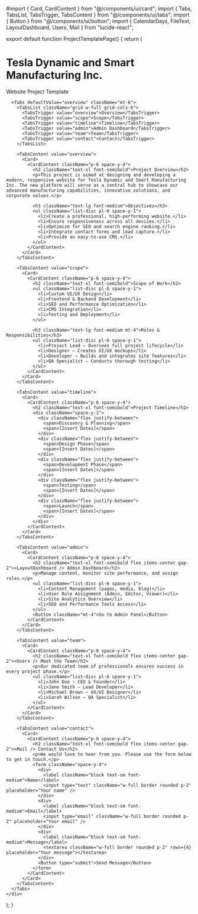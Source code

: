 #import { Card, CardContent } from "@/components/ui/card";
import { Tabs, TabsList, TabsTrigger, TabsContent } from "@/components/ui/tabs";
import { Button } from "@/components/ui/button";
import { CalendarDays, FileText, LayoutDashboard, Users, Mail } from "lucide-react";

export default function ProjectTemplatePage() {
  return (
    <div className="p-6 space-y-6">
      <h1 className="text-3xl font-bold text-center">Tesla Dynamic and Smart Manufacturing Inc.</h1>
      <p className="text-center text-muted-foreground">Website Project Template</p>

      <Tabs defaultValue="overview" className="mt-6">
        <TabsList className="grid w-full grid-cols-6">
          <TabsTrigger value="overview">Overview</TabsTrigger>
          <TabsTrigger value="scope">Scope</TabsTrigger>
          <TabsTrigger value="timeline">Timeline</TabsTrigger>
          <TabsTrigger value="admin">Admin Dashboard</TabsTrigger>
          <TabsTrigger value="team">Team</TabsTrigger>
          <TabsTrigger value="contact">Contact</TabsTrigger>
        </TabsList>

        <TabsContent value="overview">
          <Card>
            <CardContent className="p-6 space-y-4">
              <h2 className="text-xl font-semibold">Project Overview</h2>
              <p>This project is aimed at designing and developing a modern, responsive website for Tesla Dynamic and Smart Manufacturing Inc. The new platform will serve as a central hub to showcase our advanced manufacturing capabilities, innovative solutions, and corporate values.</p>

              <h3 className="text-lg font-medium">Objectives</h3>
              <ul className="list-disc pl-6 space-y-1">
                <li>Create a professional, high-performing website.</li>
                <li>Ensure responsiveness across all devices.</li>
                <li>Optimize for SEO and search engine ranking.</li>
                <li>Integrate contact forms and lead capture.</li>
                <li>Provide an easy-to-use CMS.</li>
              </ul>
            </CardContent>
          </Card>
        </TabsContent>

        <TabsContent value="scope">
          <Card>
            <CardContent className="p-6 space-y-4">
              <h2 className="text-xl font-semibold">Scope of Work</h2>
              <ul className="list-disc pl-6 space-y-1">
                <li>Custom UI/UX Design</li>
                <li>Frontend & Backend Development</li>
                <li>SEO and Performance Optimization</li>
                <li>CMS Integration</li>
                <li>Testing and Deployment</li>
              </ul>

              <h3 className="text-lg font-medium mt-4">Roles & Responsibilities</h3>
              <ul className="list-disc pl-6 space-y-1">
                <li>Project Lead – Oversees full project lifecycle</li>
                <li>Designer – Creates UI/UX mockups</li>
                <li>Developer – Builds and integrates site features</li>
                <li>QA Specialist – Conducts thorough testing</li>
              </ul>
            </CardContent>
          </Card>
        </TabsContent>

        <TabsContent value="timeline">
          <Card>
            <CardContent className="p-6 space-y-4">
              <h2 className="text-xl font-semibold">Project Timeline</h2>
              <div className="space-y-2">
                <div className="flex justify-between">
                  <span>Discovery & Planning</span>
                  <span>[Insert Dates]</span>
                </div>
                <div className="flex justify-between">
                  <span>Design Phase</span>
                  <span>[Insert Dates]</span>
                </div>
                <div className="flex justify-between">
                  <span>Development Phase</span>
                  <span>[Insert Dates]</span>
                </div>
                <div className="flex justify-between">
                  <span>Testing</span>
                  <span>[Insert Dates]</span>
                </div>
                <div className="flex justify-between">
                  <span>Launch</span>
                  <span>[Insert Dates]</span>
                </div>
              </div>
            </CardContent>
          </Card>
        </TabsContent>

        <TabsContent value="admin">
          <Card>
            <CardContent className="p-6 space-y-4">
              <h2 className="text-xl font-semibold flex items-center gap-2"><LayoutDashboard /> Admin Dashboard</h2>
              <p>Manage content, monitor site performance, and assign roles.</p>
              <ul className="list-disc pl-6 space-y-1">
                <li>Content Management (pages, media, blog)</li>
                <li>User Role Assignment (Admin, Editor, Viewer)</li>
                <li>Site Analytics Overview</li>
                <li>SEO and Performance Tools Access</li>
              </ul>
              <Button className="mt-4">Go to Admin Panel</Button>
            </CardContent>
          </Card>
        </TabsContent>

        <TabsContent value="team">
          <Card>
            <CardContent className="p-6 space-y-4">
              <h2 className="text-xl font-semibold flex items-center gap-2"><Users /> Meet the Team</h2>
              <p>Our dedicated team of professionals ensures success in every project phase.</p>
              <ul className="list-disc pl-6 space-y-1">
                <li>John Doe – CEO & Founder</li>
                <li>Jane Smith – Lead Developer</li>
                <li>Michael Brown – UX/UI Designer</li>
                <li>Sarah Wilson – QA Specialist</li>
              </ul>
            </CardContent>
          </Card>
        </TabsContent>

        <TabsContent value="contact">
          <Card>
            <CardContent className="p-6 space-y-4">
              <h2 className="text-xl font-semibold flex items-center gap-2"><Mail /> Contact Us</h2>
              <p>We would love to hear from you. Please use the form below to get in touch.</p>
              <form className="space-y-4">
                <div>
                  <label className="block text-sm font-medium">Name</label>
                  <input type="text" className="w-full border rounded p-2" placeholder="Your name" />
                </div>
                <div>
                  <label className="block text-sm font-medium">Email</label>
                  <input type="email" className="w-full border rounded p-2" placeholder="Your email" />
                </div>
                <div>
                  <label className="block text-sm font-medium">Message</label>
                  <textarea className="w-full border rounded p-2" rows={4} placeholder="Your message"></textarea>
                </div>
                <Button type="submit">Send Message</Button>
              </form>
            </CardContent>
          </Card>
        </TabsContent>
      </Tabs>
    </div>
  );
}
